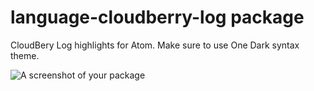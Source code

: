 # language-cloudberry-log package

CloudBery Log highlights for Atom. Make sure to use One Dark syntax theme.

![A screenshot of your package](https://f.cloud.github.com/assets/69169/2290250/c35d867a-a017-11e3-86be-cd7c5bf3ff9b.gif)
